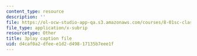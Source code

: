```yaml
---
content_type: resource
description: ''
file: https://ol-ocw-studio-app-qa.s3.amazonaws.com/courses/8-01sc-classical-mechanics-fall-2016/d4caf0a2dfeee1d2d49817135b7eee1f_RX88J2e4W0M.srt
file_type: application/x-subrip
resourcetype: Other
title: 3play caption file
uid: d4caf0a2-dfee-e1d2-d498-17135b7eee1f
---
```


